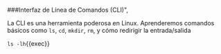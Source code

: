 ###Interfaz de Línea de Comandos (CLI)",

La CLI es una herramienta poderosa en Linux. Aprenderemos comandos básicos como `ls`, `cd`, `mkdir`, `rm`, y cómo redirigir la entrada/salida

`ls -lh`{{exec}}